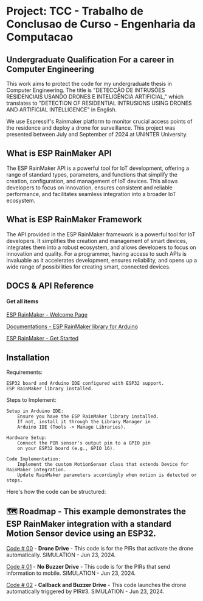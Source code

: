 
# Project: TCC - Trabalho de Conclusao de Curso - Engenharia da Computacao
 ## Undergraduate Qualification For a career in Computer Engineering

This work aims to protect the code for my undergraduate thesis in Computer Engineering. The title is "DETECÇÃO DE INTRUSÕES RESIDENCIAIS USANDO DRONES E INTELIGÊNCIA ARTIFICIAL," which translates to "DETECTION OF RESIDENTIAL INTRUSIONS USING DRONES AND ARTIFICIAL INTELLIGENCE" in English.

We use Espressif's Rainmaker platform to monitor crucial access points of the residence and deploy a drone for surveillance. This project was presented between July and September of 2024 at UNINTER University.

## What is ESP RainMaker API

The ESP RainMaker API is a powerful tool for IoT development, offering a range of standard types, parameters, and functions that simplify the creation, configuration, and management of IoT devices. This allows developers to focus on innovation, ensures consistent and reliable performance, and facilitates seamless integration into a broader IoT ecosystem.

## What is ESP RainMaker Framework 

The API provided in the ESP RainMaker framework is a powerful tool for IoT developers. It simplifies the creation and management of smart devices, integrates them into a robust ecosystem, and allows developers to focus on innovation and quality. For a programmer, having access to such APIs is invaluable as it accelerates development, ensures reliability, and opens up a wide range of possibilities for creating smart, connected devices.

## DOCS & API Reference

#### Get all items
[ESP RainMaker - Welcome Page](https://rainmaker.espressif.com/)

[Documentations - ESP RainMaker library for Arduino](https://github.com/espressif/arduino-esp32/blob/master/libraries/RainMaker/README.md) 

[ESP RainMaker - Get Started](https://rainmaker.espressif.com/docs/get-started.html)




## Installation
Requirements:

    ESP32 board and Arduino IDE configured with ESP32 support.
    ESP RainMaker library installed.

Steps to Implement:

    Setup in Arduino IDE:
        Ensure you have the ESP RainMaker library installed.
        If not, install it through the Library Manager in 
        Arduino IDE (Tools -> Manage Libraries).

    Hardware Setup:
        Connect the PIR sensor's output pin to a GPIO pin 
        on your ESP32 board (e.g., GPIO 16).

    Code Implementation:
        Implement the custom MotionSensor class that extends Device for RainMaker integration.
        Update RainMaker parameters accordingly when motion is detected or stops.

Here's how the code can be structured:

## 🗺️ Roadmap  - This example demonstrates the ESP RainMaker integration with a standard Motion Sensor device using an ESP32.

[Code # 00](/00_DRONE_LAUNCH) - **Drone Drive** - This code is for the PIRs that activate the drone automatically. SIMULATION - Jun 23, 2024.

[Code # 01](/02_PIR_NO_BUZ1) - **No Buzzer Drive** - This code is for the PIRs that send information to mobile. SIMULATION - Jun 23, 2024.

[Code # 02](/03_PIR_CB_BUZ2) - **Callback and Buzzer Drive** - This code launches the drone automatically triggered by PIR#3. SIMULATION - Jun 23, 2024.
    

